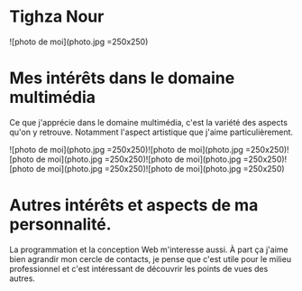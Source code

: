 # Tighza Nour
![photo de moi](photo.jpg =250x250)
# Mes intérêts dans le domaine multimédia
Ce que j'apprécie dans le domaine multimédia, c'est la variété des aspects qu'on y retrouve. Notamment l'aspect artistique que j'aime particulièrement.

![photo de moi](photo.jpg =250x250)![photo de moi](photo.jpg =250x250)![photo de moi](photo.jpg =250x250)![photo de moi](photo.jpg =250x250)![photo de moi](photo.jpg =250x250)![photo de moi](photo.jpg =250x250)

# Autres intérêts et aspects de ma personnalité.
La programmation et la conception Web m'interesse aussi. À part ça j'aime bien agrandir mon cercle de contacts, je pense que c'est utile pour le milieu professionnel et c'est intéressant de découvrir les points de vues des autres.
